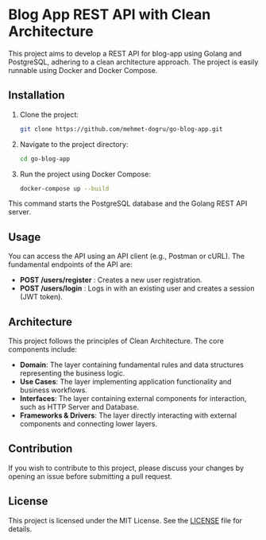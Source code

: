 # Blog App REST API with Clean Architecture

This project aims to develop a REST API for blog-app using Golang and PostgreSQL, adhering to a clean architecture approach. The project is easily runnable using Docker and Docker Compose.

## Installation

1. Clone the project:

    ```bash
    git clone https://github.com/mehmet-dogru/go-blog-app.git
    ```

2. Navigate to the project directory:

    ```bash
    cd go-blog-app
    ```

3. Run the project using Docker Compose:

    ```bash
    docker-compose up --build
    ```

This command starts the PostgreSQL database and the Golang REST API server.

## Usage

You can access the API using an API client (e.g., Postman or cURL). The fundamental endpoints of the API are:

- **POST /users/register** : Creates a new user registration.
- **POST /users/login**    : Logs in with an existing user and creates a session (JWT token).

## Architecture

This project follows the principles of Clean Architecture. The core components include:

- **Domain**: The layer containing fundamental rules and data structures representing the business logic.
- **Use Cases**: The layer implementing application functionality and business workflows.
- **Interfaces**: The layer containing external components for interaction, such as HTTP Server and Database.
- **Frameworks & Drivers**: The layer directly interacting with external components and connecting lower layers.

## Contribution

If you wish to contribute to this project, please discuss your changes by opening an issue before submitting a pull request.

## License

This project is licensed under the MIT License. See the [LICENSE](LICENSE) file for details.
